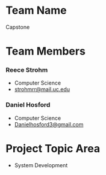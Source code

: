 # Team Name
Capstone
# Team Members
### Reece Strohm
- Computer Science
- strohmrr@mail.uc.edu
### Daniel Hosford
- Computer Science
- Danielhosford3@gmail.com
# Project Topic Area
- System Development